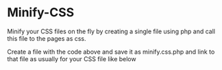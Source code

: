 # Minify-CSS
Minify your CSS files on the fly by creating a single file using php and call this file to the pages as css.


Create a file with the code above and save it as minify.css.php and link to that file as usually for your CSS file like below
<link href="css/minify.css.php" rel="stylesheet">
